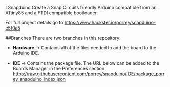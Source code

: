LSnapduino
Create a Snap Circuits friendly Arduino compatible from an ATtiny85 and a FTDI compatible bootloader.

For full project details go to https://www.hackster.io/porrey/snapduino-e5f0a5

##Branches
There are two branches in this repository:

* **Hardware** -> Contains all of the files needed to add the board to the Arduino IDE.

* **IDE** -> Contains the package file. The URL below can be added to the Boards Manager in the Preferences section.  https://raw.githubusercontent.com/porrey/snapduino/IDE/package_porrey_snapduino_index.json
